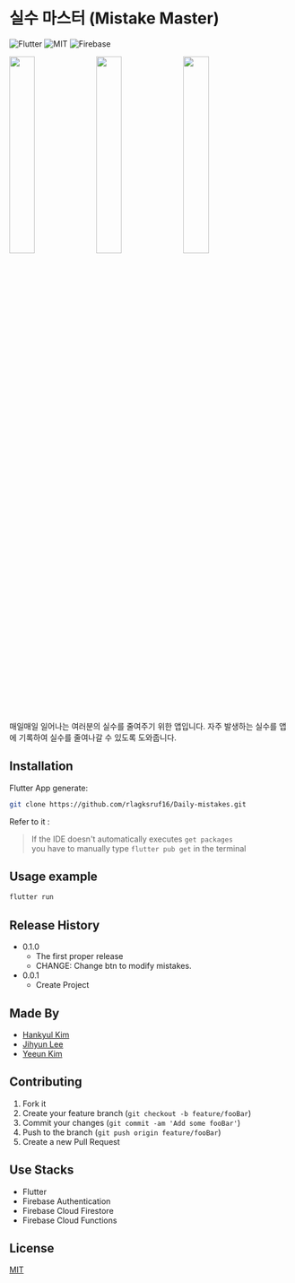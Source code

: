 # 실수 마스터 (Mistake Master)
![Flutter](https://img.shields.io/badge/Dart-Flutter-blue?logo=Flutter)
![MIT](https://img.shields.io/github/license/rlagksruf16/Daily-mistakes?label=license)
![Firebase](https://img.shields.io/badge/with-Firebase-yellow?logo=Firebase)

<img src="https://github.com/rlagksruf16/Daily-mistakes/blob/master/img/main.png" width="30%"> <img src="https://github.com/rlagksruf16/Daily-mistakes/blob/master/img/addmistake.png" width="30%"> <img src="https://github.com/rlagksruf16/Daily-mistakes/blob/master/img/chart.png" width="30%">


매일매일 일어나는 여러분의 실수를 줄여주기 위한 앱입니다. 자주 발생하는 실수를 앱에 기록하여 실수를 줄여나갈 수 있도록 도와줍니다.

## Installation

Flutter App generate:

```bash
git clone https://github.com/rlagksruf16/Daily-mistakes.git
```

Refer to it : 
> If the IDE doesn't automatically executes `get packages`     
> you have to manually type `flutter pub get` in the terminal  

## Usage example

```bash
flutter run
```

## Release History

* 0.1.0
    * The first proper release
    * CHANGE: Change btn to modify mistakes.
* 0.0.1
    * Create Project

## Made By
- [Hankyul Kim](https://github.com/rlagksruf16)
- [Jihyun Lee](https://github.com/jihyunle2)
- [Yeeun Kim](https://github.com/Yeeunbb)

## Contributing

1. Fork it
2. Create your feature branch (`git checkout -b feature/fooBar`)
3. Commit your changes (`git commit -am 'Add some fooBar'`)
4. Push to the branch (`git push origin feature/fooBar`)
5. Create a new Pull Request

## Use Stacks
- Flutter
- Firebase Authentication
- Firebase Cloud Firestore
- Firebase Cloud Functions

## License
[MIT](https://choosealicense.com/licenses/mit/)
